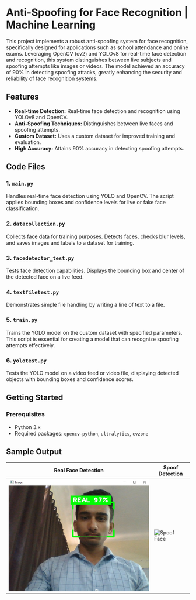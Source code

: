 # Anti-Spoofing for Face Recognition | Machine Learning

This project implements a robust anti-spoofing system for face recognition, specifically designed for applications such as school attendance and online exams. Leveraging OpenCV (cv2) and YOLOv8 for real-time face detection and recognition, this system distinguishes between live subjects and spoofing attempts like images or videos. The model achieved an accuracy of 90% in detecting spoofing attacks, greatly enhancing the security and reliability of face recognition systems.

## Features
- **Real-time Detection:** Real-time face detection and recognition using YOLOv8 and OpenCV.
- **Anti-Spoofing Techniques:** Distinguishes between live faces and spoofing attempts.
- **Custom Dataset:** Uses a custom dataset for improved training and evaluation.
- **High Accuracy:** Attains 90% accuracy in detecting spoofing attempts.

## Code Files

### 1. `main.py`
Handles real-time face detection using YOLO and OpenCV. The script applies bounding boxes and confidence levels for live or fake face classification.

### 2. `datacollection.py`
Collects face data for training purposes. Detects faces, checks blur levels, and saves images and labels to a dataset for training.

### 3. `facedetector_test.py`
Tests face detection capabilities. Displays the bounding box and center of the detected face on a live feed.

### 4. `textfiletest.py`
Demonstrates simple file handling by writing a line of text to a file.

### 5. `train.py`
Trains the YOLO model on the custom dataset with specified parameters. This script is essential for creating a model that can recognize spoofing attempts effectively.

### 6. `yolotest.py`
Tests the YOLO model on a video feed or video file, displaying detected objects with bounding boxes and confidence scores.

## Getting Started

### Prerequisites
- Python 3.x
- Required packages: `opencv-python`, `ultralytics`, `cvzone`

## Sample Output
| Real Face Detection | Spoof Detection |
|----------------------|-----------------|
| ![Real Face](https://github.com/YashWaghurdekar/Anti-Spoofing-for-Face-Recognition/blob/8d1bdf49cf02b6adbf7ce37e459b4835db68169b/real_face_sample.jpeg) | ![Spoof Face]() |


